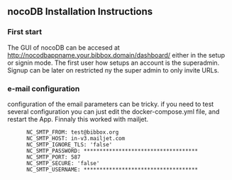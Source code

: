 ## nocoDB Installation Instructions 

### First start

The GUI of nocoDB can be accesed at http://nocodbappname.your.bibbox.domain/dashboard/ either in the setup or signin mode. The first user how setups an account is the superadmin. Signup can be later on restricted ny the super admin to only invite URLs. 

### e-mail configuration

configuration of the email parameters can be tricky. if you need to test several configuration you can just edit the docker-compose.yml file, and restart the App. Finnaly this worked with mailjet. 

```
      NC_SMTP_FROM: test@bibbox.org
      NC_SMTP_HOST: in-v3.mailjet.com
      NC_SMTP_IGNORE_TLS: 'false'
      NC_SMTP_PASSWORD: ************************************
      NC_SMTP_PORT: 587
      NC_SMTP_SECURE: 'false'
      NC_SMTP_USERNAME: ************************************
```


